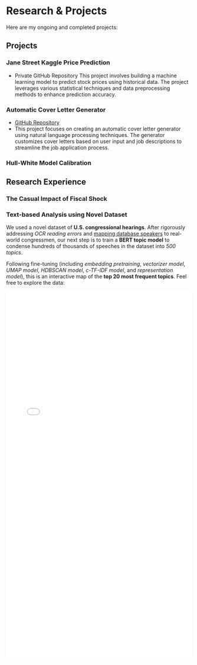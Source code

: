 # **Research & Projects**

Here are my ongoing and completed projects:

## Projects
### Jane Street Kaggle Price Prediction
- Private GitHub Repository
This project involves building a machine learning model to predict stock prices using historical data. The project leverages various statistical techniques and data preprocessing methods to enhance prediction accuracy.

### Automatic Cover Letter Generator
- [GitHub Repository](https://github.com/fredhli/Auto_CL_Generator)
- This project focuses on creating an automatic cover letter generator using natural language processing techniques. The generator customizes cover letters based on user input and job descriptions to streamline the job application process.



### Hull-White Model Calibration

## Research Experience
### The Casual Impact of Fiscal Shock

### Text-based Analysis using Novel Dataset

We used a novel dataset of **U.S. congressional hearings**. After rigorously addressing *OCR reading errors* and [mapping database speakers](text-based-codes.md) to real-world congressmen, our next step is to train a **BERT topic model** to condense hundreds of thousands of speeches in the dataset into *500 topics*. 

Following fine-tuning (including *embedding pretraining*, *vectorizer model*, *UMAP model*, *HDBSCAN model*, *c-TF-IDF model*, and *representation model*), this is an interactive map of the **top 20 most frequent topics**. Feel free to explore the data:

<iframe src="/assets/plots/topic_500.html" width="100%" height="1000px" style="border:none;"></iframe>

<!-- ![Image title](assets/plots/text_based_analysis.png){ align=left } -->

```python

```
